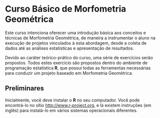 Curso Básico de Morfometria Geométrica
======================================

Este curso intenciona oferecer uma introdução básica aos conceitos e
técnicas de Morfometria Geométrica, de maneira a instrumentar o aluno
na execução de projetos vinculados à esta abordagem, desde a coleta de
dados até as análises estatísticas e apresentação de resultados.

Devido ao caráter teórico-prático do curso, uma série de exercícios
serão propostos. Todos estes exercício são propostos dentro do
ambiente de programação estatística **R**, que possui todas as
ferramentas necessárias para conduzir um projeto baseado em
Morfometria Geométrica.

Preliminares
------------

Inicialmente, você deve instalar o **R** no seu computador. Você pode
encontrá-lo no sítio http://www.r-project.org, e lá existem instruções (em
inglês) para instalá-lo em vários sistemas operacionais diferentes.
